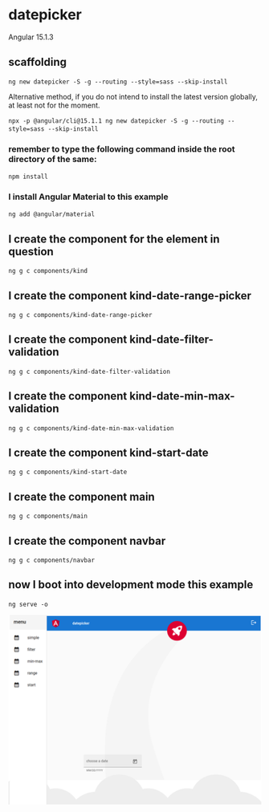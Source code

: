 # datepicker

Angular 15.1.3

## scaffolding

```shell
ng new datepicker -S -g --routing --style=sass --skip-install
```

Alternative method, if you do not intend to install the latest version globally, at least not for the moment.

```shell
npx -p @angular/cli@15.1.1 ng new datepicker -S -g --routing --style=sass --skip-install
```

### remember to type the following command inside the root directory of the same:

```shell
npm install
```

### I install Angular Material to this example

```shell
ng add @angular/material
```

## I create the component for the element in question

```shell
ng g c components/kind
```

## I create the component kind-date-range-picker

```shell
ng g c components/kind-date-range-picker
```

## I create the component kind-date-filter-validation

```shell
ng g c components/kind-date-filter-validation
```

## I create the component kind-date-min-max-validation

```shell
ng g c components/kind-date-min-max-validation
```

## I create the component kind-start-date

```shell
ng g c components/kind-start-date
```

## I create the component main

```shell
ng g c components/main
```

## I create the component navbar

```shell
ng g c components/navbar
```

## now I boot into development mode this example

```shell
ng serve -o
```

![datepicker screenshot](https://github.com/paolomococci/angular-exercises-workshop/blob/main/screenshots/datepicker_2022-07-03.png)

